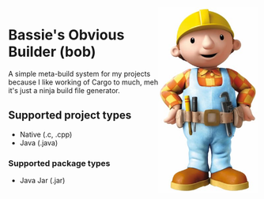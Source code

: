<img align="right" src="docs/bob-the-builder.jpg" width="200" alt="Bob the Builder">

# Bassie's Obvious Builder (bob)

A simple meta-build system for my projects because I like working of Cargo to much, meh it's just a ninja build file generator.

## Supported project types

-   Native (.c, .cpp)
-   Java (.java)

### Supported package types

-   Java Jar (.jar)
